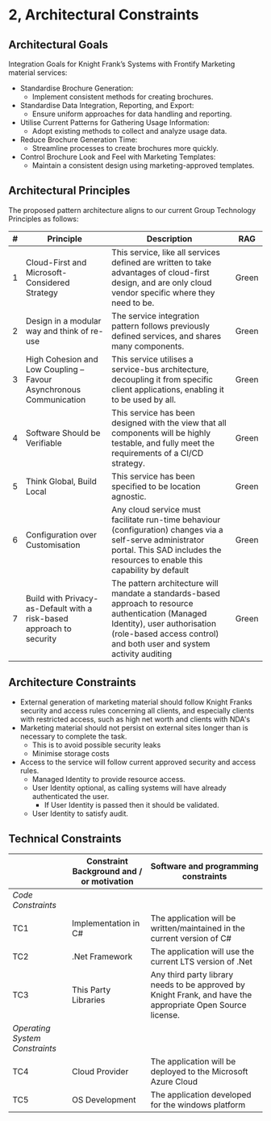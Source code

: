 # 2, Architectural Constraints

## Architectural Goals

Integration Goals for Knight Frank’s Systems with Frontify Marketing material services:

* Standardise Brochure Generation:
  * Implement consistent methods for creating brochures.
* Standardise Data Integration, Reporting, and Export:
  * Ensure uniform approaches for data handling and reporting.
* Utilise Current Patterns for Gathering Usage Information:
  * Adopt existing methods to collect and analyze usage data.
* Reduce Brochure Generation Time:
  * Streamline processes to create brochures more quickly.
* Control Brochure Look and Feel with Marketing Templates:
  * Maintain a consistent design using marketing-approved templates.

## Architectural Principles

The proposed pattern architecture aligns to our current Group Technology Principles as follows:

| # | Principle                                                            | Description                                                                                                                                                                                               | RAG   |
| - | -------------------------------------------------------------------- | --------------------------------------------------------------------------------------------------------------------------------------------------------------------------------------------------------- | ----- |
| 1 | Cloud-First and Microsoft-Considered Strategy                        | This service, like all services defined are written to take advantages of cloud-first design, and are only cloud vendor specific where they need to be.                                                   | Green |
| 2 | Design in a modular way and think of re-use                          | The service integration pattern follows previously defined services, and shares many components.                                                                                                          | Green |
| 3 | High Cohesion and Low Coupling – Favour Asynchronous Communication​  | This service utilises a service-bus architecture, decoupling it from specific client applications, enabling it to be used by all.                                                                         | Green |
| 4 | Software Should be Verifiable                                        | This service has been designed with the view that all components will be highly testable, and fully meet the requirements of a CI/CD strategy.                                                            | Green |
| 5 | Think Global, Build Local                                            | This service has been specified to be location agnostic.                                                                                                                                                  | Green |
| 6 | Configuration over Customisation                                     | Any cloud service must facilitate run-time behaviour (configuration) changes via a self-serve administrator portal. This SAD includes the resources to enable this capability by default                  | Green |
| 7 | Build with Privacy-as-Default with a risk-based approach to security | The pattern architecture will mandate a standards-based approach to resource authentication (Managed Identity), user authorisation (role-based access control) and both user and system activity auditing | Green |

## Architecture Constraints

* External generation of marketing material should follow Knight Franks security and access rules concerning all clients, and especially clients with restricted access, such as high net worth and clients with NDA's
* Marketing material should not persist on external sites longer than is necessary to complete the task.
  * This is to avoid possible security leaks
  * Minimise storage costs
* Access to the service will follow current approved security and access rules.
  * Managed Identity to provide resource access.
  * User Identity optional, as calling systems will have already authenticated the user.
    * If User Identity is passed then it should be validated.
  * User Identity to satisfy audit.

## Technical Constraints

|                                | Constraint Background and / or motivation | Software and programming constraints                                                                        |
| ------------------------------ | ----------------------------------------- | ----------------------------------------------------------------------------------------------------------- |
| _Code Constraints_             |                                           |                                                                                                             |
| TC1                            | Implementation in C#                      | The application will be written/maintained in the current version of C#                                     |
| TC2                            | .Net Framework                            | The application will use the current LTS version of .Net                                                    |
| TC3                            | This Party Libraries                      | Any third party library needs to be approved by Knight Frank, and have the appropriate Open Source license. |
| _Operating System Constraints_ |                                           |                                                                                                             |
| TC4                            | Cloud Provider                            | The application will be deployed to the Microsoft Azure Cloud                                               |
| TC5                            | OS Development                            | The application developed for the windows platform                                                          |
